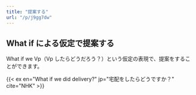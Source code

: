 ```yaml
---
title: "提案する"
url: "/p/j9gg7dw"
---
```


What if による仮定で提案する
----

What if we Vp（Vp したらどうだろう？）という仮定の表現で、提案をすることができます。

{{< ex en="What if we did delivery?" jp="宅配をしたらどうですか？" cite="NHK" >}}

